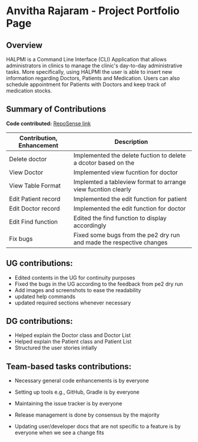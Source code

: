 # Anvitha Rajaram - Project Portfolio Page

## Overview
HALPMI is a Command Line Interface (CLI) Application that allows administrators in clinics to manage the clinic's day-to-day
administrative tasks. More specifically, using HALPMI the user is able to insert new information regarding Doctors, Patients
and Medication. Users can also schedule appointment for Patients with Doctors and keep track of medication stocks.
## Summary of Contributions

**Code contributed:** [RepoSense link](https://nus-cs2113-ay2122s2.github.io/tp-dashboard/?search=anvitha-r&sort=groupTitle&sortWithin=title&timeframe=commit&mergegroup=&groupSelect=groupByRepos&breakdown=true&checkedFileTypes=docs~functional-code~test-code~other&since=2022-02-18)
<br>


| Contribution, Enhancement | Description                                                          |
|-------------------------|----------------------------------------------------------------------|
| Delete doctor           | Implemented the delete fuction to delete a dcotor based on the       |
| View Doctor             | Implemented view fucntion for doctor                                 |
| View Table Format       | Implemted a tableview format to arrange view fucntion clearly        |
| Edit Patient record     | Implemented the edit function for patient                            |
| Edit Doctor record      | Implemented the edit function for doctor                             |
| Edit Find function      | Edited the find function to display accordingly                      |
| Fix bugs                | Fixed some bugs from the pe2 dry run and made the respective changes |



## **UG contributions:**

* Edited contents in the UG for continuity purposes
* Fixed the bugs in the UG according to the feedback from pe2 dry run 
* Add images and screenshots to ease the readability
* updated help commands
* updated required sections whenever necessary 



## **DG contributions:**

* Helped explain the Doctor  class and Doctor List
* Helped explain the Patient class and Patient List
* Structured the user stories intially 

## **Team-based tasks contributions:**



* Necessary general code enhancements is by everyone

* Setting up tools e.g., GitHub, Gradle is by everyone

* Maintaining the issue tracker is by everyone

* Release management is done by consensus by the majority

* Updating user/developer docs that are not specific to a feature is by everyone when we see a change fits 